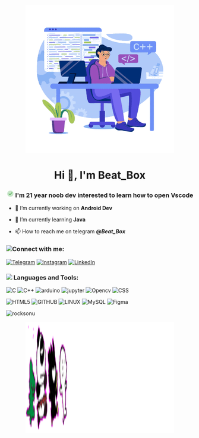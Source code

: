 <div align="center">
  <img src="top.gif" alt="Profile" width="400" height="400" />
</div>

<h1 align="center">Hi 👋, I'm Beat_Box</h1>
<break></break>
<h3 align="center"><img alt="np" src="https://github.com/RockSonu/RockSonu/blob/main/check-circle.gif" height="20"/> I'm 21 year noob dev interested to learn how to open Vscode</h3>

- 🔭 I’m currently working on **Android Dev**

- 🌱 I’m currently learning **Java**

- 📫 How to reach me on telegram **@_Beat_Box_**

<h3 align="left" ><img src="https://img.icons8.com/color/30/000000/launched-rocket--v2.png"/>Connect with me:</h3>

[![Telegram](https://img.shields.io/badge/Telegram-%237289DA.svg?logo=Telegram&logoColor=white)](https://t.me/beat_b0x)  [![Instagram](https://img.shields.io/badge/Instagram-%23E4405F.svg?logo=Instagram&logoColor=white)](https://www.instagram.com/beat._.b0x/)  [![LinkedIn](https://img.shields.io/badge/LinkedIn-%230077B5.svg?logo=linkedin&logoColor=white)](https://www.linkedin.com/in/sonu-kumar-9933bb200/) 

<span><h3 align="left" ><img src="https://img.icons8.com/color/30/000000/launched-rocket--v2.png"/></span>
Languages and Tools:</h3>

![C](https://img.shields.io/badge/C-%2300599C.svg?style=for-the-badge&logo=c&logoColor=white)  ![C++](https://img.shields.io/badge/c++-%2300599C.svg?style=for-the-badge&logo=c%2B%2B&logoColor=white)  ![arduino](https://img.shields.io/badge/arduino-%2307405e.svg?style=for-the-badge&logo=arduino&logoColor=white)  ![jupyter](https://img.shields.io/badge/jupyter-%14056405e.svg?style=for-the-badge&logo=jupyter&logoColor=white)  ![Opencv](https://img.shields.io/badge/opencv-%23005C.svg?style=for-the-badge&logo=opencv&logoColor=white)  ![CSS](https://img.shields.io/badge/css3-%231572B6.svg?style=for-the-badge&logo=css3&logoColor=white)

![HTML5](https://img.shields.io/badge/html5-%23E34F26.svg?style=for-the-badge&logo=html5&logoColor=white)  ![GITHUB](https://img.shields.io/badge/Github-fc6d26?style=for-the-badge&logo=github&logoColor=white)  ![LINUX](https://img.shields.io/badge/Linux-FCC624?style=for-the-badge&logo=linux&logoColor=black)  ![MySQL](https://img.shields.io/badge/mysql-%23FF9900.svg?style=for-the-badge&logo=mysql&logoColor=black)  ![Figma](https://img.shields.io/badge/figma-%23F24E1E.svg?style=for-the-badge&logo=figma&logoColor=white) 
<p>&nbsp;<img align="left"
        src="https://github-readme-stats.vercel.app/api?username=rocksonu&show_icons=true&locale=en" alt="rocksonu" />
</p>
<div align="center">
  <img src="bot.gif" alt="Profile" width="400" height="300" />
</div>
